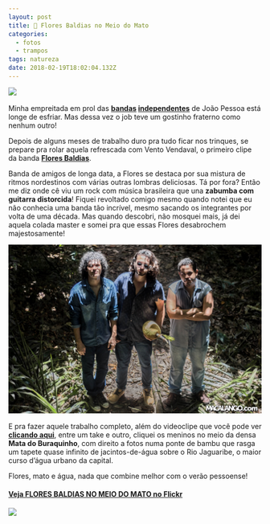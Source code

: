 ```yaml
---
layout: post
title: 🌱 Flores Baldias no Meio do Mato
categories:
  - fotos
  - trampos
tags: natureza
date: 2018-02-19T18:02:04.132Z
---
```

![](/images/uploads/1_4g9pprue7pf49fa-atchrq.png)

Minha empreitada em prol das **[bandas](/trampos/videos/2018/02/09/lugar-sem-direção-los-cabras-gigantes.html) [independentes](/trampos/videos/2017/08/10/zé-silva-abelha-abelhinha.html)** de João Pessoa está longe de esfriar. Mas dessa vez o job teve um gostinho fraterno como nenhum outro!

Depois de alguns meses de trabalho duro pra tudo ficar nos trinques, se prepare pra rolar aquela refrescada com Vento Vendaval, o primeiro clipe da banda **[Flores Baldias](https://www.facebook.com/FloresBaldias/)**.

Banda de amigos de longa data, a Flores se destaca por sua mistura de ritmos nordestinos com várias outras lombras deliciosas. Tá por fora? Então me diz onde cê viu um rock com música brasileira que una **zabumba com guitarra distorcida**! Fiquei revoltado comigo mesmo quando notei que eu não conhecia uma banda tão incrível, mesmo sacando os integrantes por volta de uma década. Mas quando descobri, não mosquei mais, já dei aquela colada master e somei pra que essas Flores desabrochem majestosamente!

![](/images/uploads/1_bb_mmlru76tbetzujgkw_a.png)

E pra fazer aquele trabalho completo, além do videoclipe que você pode ver **[clicando aqui](https://macalango.com/vento-vendaval-ao-vivo-flores-baldias-372cb9081940)**, entre um take e outro, cliquei os meninos no meio da densa **Mata do Buraquinho**, com direito a fotos numa ponte de bambu que rasga um tapete quase infinito de jacintos-de-água sobre o Rio Jaguaribe, o maior curso d’água urbano da capital.

Flores, mato e água, nada que combine melhor com o verão pessoense!

#### **[Veja FLORES BALDIAS NO MEIO DO MATO no Flickr](https://flic.kr/s/aHsksydHHg)**

![](/images/uploads/1_4rm8hbnf_0k27-y5mcctcw.png)
